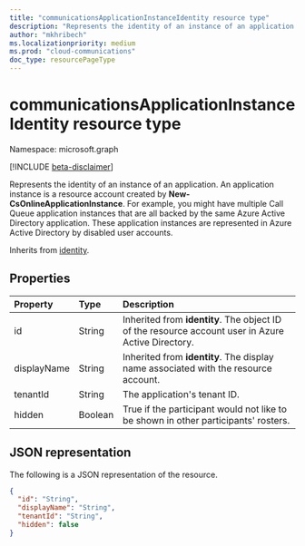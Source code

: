 ```yaml
--- 
title: "communicationsApplicationInstanceIdentity resource type"
description: "Represents the identity of an instance of an application."
author: "mkhribech"
ms.localizationpriority: medium
ms.prod: "cloud-communications"
doc_type: resourcePageType
---
```


# communicationsApplicationInstanceIdentity resource type

Namespace: microsoft.graph

[!INCLUDE [beta-disclaimer](../../includes/beta-disclaimer.md)]

Represents the identity of an instance of an application. An application instance is a resource account created by **New-CsOnlineApplicationInstance**. For example, you might have multiple Call Queue application instances that are all backed by the same Azure Active Directory application. These application instances are represented in Azure Active Directory by disabled user accounts.

Inherits from [identity](identity.md).

## Properties

| Property                       | Type                        | Description                                                                                                                                       |
| :----------------------------- | :---------------------------| :-------------------------------------------------------------------------------------------------------------------------------------------------|
| id | String | Inherited from **identity**. The object ID of the resource account user in Azure Active Directory. |
| displayName | String | Inherited from **identity**. The display name associated with the resource account. |
| tenantId | String | The application's tenant ID. |
| hidden | Boolean | True if the participant would not like to be shown in other participants' rosters. |

## JSON representation

The following is a JSON representation of the resource.

<!-- {
  "blockType": "resource",
  "@odata.type": "microsoft.graph.communicationsApplicationInstanceIdentity",
  "optionalProperties": [
    "displayName",
    "tenantId",
    "hidden"
  ],
} -->
```json
{
  "id": "String",
  "displayName": "String",
  "tenantId": "String",
  "hidden": false
}
```